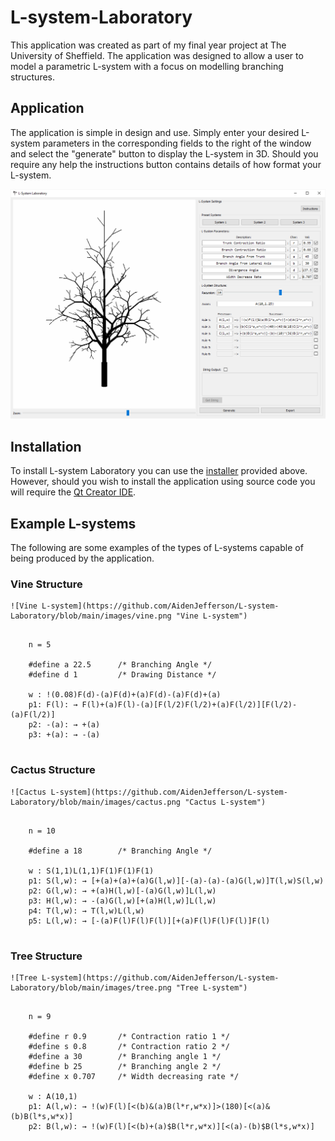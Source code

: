 # L-system-Laboratory

This application was created as part of my final year project at The University of Sheffield. The application was designed to allow a user to model a parametric L-system with a focus on modelling branching structures.

## Application

The application is simple in design and use. Simply enter your desired L-system parameters in the corresponding fields to the right of the window and select the "generate" button to display the L-system in 3D. Should you require any help the instructions button contains details of how format your L-system.

![L-system-Laboratory Application](https://github.com/AidenJefferson/L-system-Laboratory/blob/main/images/application.png)


## Installation

To install L-system Laboratory you can use the [installer](https://github.com/AidenJefferson/L-system-Laboratory/blob/main/Installer/L-system-Laboratory.exe) provided above. However, should you wish to install the application using source code you will require the [Qt Creator IDE](https://www.qt.io/product/development-tools).

## Example L-systems

The following are some examples of the types of L-systems capable of being produced by the application.

### Vine Structure 

    ![Vine L-system](https://github.com/AidenJefferson/L-system-Laboratory/blob/main/images/vine.png "Vine L-system")

```
    
    n = 5
    
    #define a 22.5      /* Branching Angle */
    #define d 1         /* Drawing Distance */
    
    w : !(0.08)F(d)-(a)F(d)+(a)F(d)-(a)F(d)+(a)
    p1: F(l): → F(l)+(a)F(l)-(a)[F(l/2)F(l/2)+(a)F(l/2)][F(l/2)-(a)F(l/2)]
    p2: -(a): → +(a)
    p3: +(a): → -(a)
    
```

### Cactus Structure 

    ![Cactus L-system](https://github.com/AidenJefferson/L-system-Laboratory/blob/main/images/cactus.png "Cactus L-system")

```
    
    n = 10
    
    #define a 18        /* Branching Angle */
    
    w : S(1,1)L(1,1)F(1)F(1)F(1)
    p1: S(l,w): → [+(a)+(a)+(a)G(l,w)][-(a)-(a)-(a)G(l,w)]T(l,w)S(l,w)
    p2: G(l,w): → +(a)H(l,w)[-(a)G(l,w)]L(l,w)
    p3: H(l,w): → -(a)G(l,w)[+(a)H(l,w)]L(l,w)
    p4: T(l,w): → T(l,w)L(l,w)
    p5: L(l,w): → [-(a)F(l)F(l)F(l)][+(a)F(l)F(l)F(l)]F(l)
    
```

### Tree Structure 

    ![Tree L-system](https://github.com/AidenJefferson/L-system-Laboratory/blob/main/images/tree.png "Tree L-system")

```
    
    n = 9
    
    #define r 0.9       /* Contraction ratio 1 */
    #define s 0.8       /* Contraction ratio 2 */
    #define a 30        /* Branching angle 1 */
    #define b 25        /* Branching angle 2 */
    #define x 0.707     /* Width decreasing rate */
    
    w : A(10,1)
    p1: A(l,w): → !(w)F(l)[<(b)&(a)B(l*r,w*x)]>(180)[<(a)&(b)B(l*s,w*x)]
    p2: B(l,w): → !(w)F(l)[<(b)+(a)$B(l*r,w*x)][<(a)-(b)$B(l*s,w*x)]
    
```
